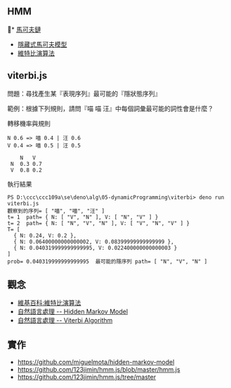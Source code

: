 ## HMM

* [馬可夫鏈](https://zh.wikipedia.org/wiki/%E9%A9%AC%E5%B0%94%E5%8F%AF%E5%A4%AB%E9%93%BE)
* [隱藏式馬可夫模型](https://zh.wikipedia.org/wiki/%E9%9A%90%E9%A9%AC%E5%B0%94%E5%8F%AF%E5%A4%AB%E6%A8%A1%E5%9E%8B)
* [維特比演算法](https://zh.wikipedia.org/wiki/%E7%BB%B4%E7%89%B9%E6%AF%94%E7%AE%97%E6%B3%95)

## viterbi.js

問題：尋找產生某『表現序列』最可能的『隱狀態序列』

範例：根據下列規則，請問『喵 喵 汪』中每個詞彙最可能的詞性會是什麼？

轉移機率與規則

```
N 0.6 => 喵 0.4 | 汪 0.6
V 0.4 => 喵 0.5 | 汪 0.5

    N   V
 N  0.3 0.7
 V  0.8 0.2
```

執行結果

```
PS D:\ccc\ccc109a\se\deno\alg\05-dynamicProgramming\viterbi> deno run viterbi.js
觀察到的序列= [ "喵", "喵", "汪" ]
t= 1  path= { N: [ "V", "N" ], V: [ "N", "V" ] }
t= 2  path= { N: [ "N", "V", "N" ], V: [ "V", "N", "V" ] }
T= [
  { N: 0.24, V: 0.2 },
  { N: 0.06400000000000002, V: 0.08399999999999999 },
  { N: 0.040319999999999995, V: 0.022400000000000003 }
]
prob= 0.040319999999999995  最可能的隱序列 path= [ "N", "V", "N" ]
```

## 觀念

* [維基百科:維特比演算法](https://zh.wikipedia.org/wiki/%E7%BB%B4%E7%89%B9%E6%AF%94%E7%AE%97%E6%B3%95)
* [自然語言處理 -- Hidden Markov Model](https://ckmarkoh.github.io/blog/2014/04/03/natural-language-processing-hidden-markov-models/)
* [自然語言處理 -- Viterbi Algorithm](https://ckmarkoh.github.io/blog/2014/04/06/natural-language-processing-viterbi-algorithm/)

## 實作

* https://github.com/miguelmota/hidden-markov-model
* https://github.com/123jimin/hmm.js/blob/master/hmm.js
* https://github.com/123jimin/hmm.js/tree/master